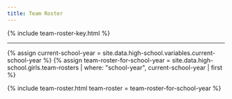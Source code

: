 ```yaml
---
title: Team Roster
---
```


{% include team-roster-key.html %}

---

{% assign current-school-year = site.data.high-school.variables.current-school-year %}
{% assign team-roster-for-school-year = site.data.high-school.girls.team-rosters | where: "school-year", current-school-year | first %}

{% include team-roster.html
  team-roster = team-roster-for-school-year %}
